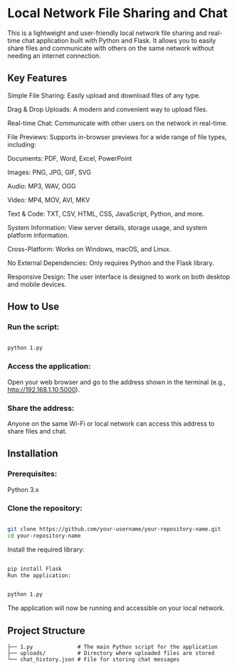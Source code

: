 # Local Network File Sharing and Chat
This is a lightweight and user-friendly local network file sharing and real-time chat application built with Python and Flask. It allows you to easily share files and communicate with others on the same network without needing an internet connection.

## Key Features
Simple File Sharing: Easily upload and download files of any type.

Drag & Drop Uploads: A modern and convenient way to upload files.

Real-time Chat: Communicate with other users on the network in real-time.

File Previews: Supports in-browser previews for a wide range of file types, including:

Documents: PDF, Word, Excel, PowerPoint

Images: PNG, JPG, GIF, SVG

Audio: MP3, WAV, OGG

Video: MP4, MOV, AVI, MKV

Text & Code: TXT, CSV, HTML, CSS, JavaScript, Python, and more.

System Information: View server details, storage usage, and system platform information.

Cross-Platform: Works on Windows, macOS, and Linux.

No External Dependencies: Only requires Python and the Flask library.

Responsive Design: The user interface is designed to work on both desktop and mobile devices.

## How to Use
### Run the script:

```bash

python 1.py 
```
### Access the application:
Open your web browser and go to the address shown in the terminal (e.g., http://192.168.1.10:5000).

### Share the address:
Anyone on the same Wi-Fi or local network can access this address to share files and chat.

## Installation
### Prerequisites:

Python 3.x

### Clone the repository:

```Bash

git clone https://github.com/your-username/your-repository-name.git
cd your-repository-name
```
Install the required library:

```bash

pip install Flask
Run the application:
```
```Bash

python 1.py
```
The application will now be running and accessible on your local network.

## Project Structure
```.
├── 1.py              # The main Python script for the application
├── uploads/          # Directory where uploaded files are stored
└── chat_history.json # File for storing chat messages
```



